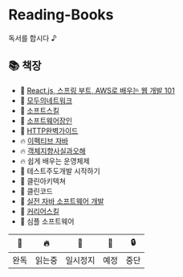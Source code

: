 # Reading-Books
독서를 합시다 ♪  

## 📚 책장

- 🎉 [React.js, 스프링 부트, AWS로 배우는 웹 개발 101](https://github.com/kimziou77/Reading-Books/tree/main/books/React.js-SpringBoot-AWS-Web101)
- 🎉 [모두의네트워크](https://github.com/kimziou77/Reading-Books/tree/main/books/모두의네트워크)
- 🎉 [소프트스킬](https://github.com/kimziou77/Reading-Books/tree/main/books/소프트스킬)
- 🎉 [소프트웨어장인](https://github.com/kimziou77/Reading-Books/tree/main/books/소프트웨어장인)
- 🎉 [HTTP완벽가이드](https://github.com/kimziou77/Reading-Books/tree/main/books/http완벽가이드)
- 🔥 [이펙티브 자바](https://github.com/prgrms-web-devcourse/BE-Team-preAmand-Effective-Java)
- 🔥 [객체지향사실과오해](https://github.com/dya-mond/Book-Study)
- 🔥 쉽게 배우는 운영체제
- 🔖 테스트주도개발 시작하기
- 🔖 클린아키텍쳐
- 🔖 클린코드
- 💬 [실전 자바 소프트웨어 개발](https://github.com/kimziou77/Reading-Books/tree/main/books/실전-자바소프트웨어개발)
- 💬 [커리어스킬](https://github.com/kimziou77/Reading-Books/tree/main/books/커리어스킬)
- 💬 심플 소프트웨어

|🎉|🔥|💬|🔖|🔒|
|---|---|---|---|---|
|완독|읽는중|일시정지|예정|중단|
